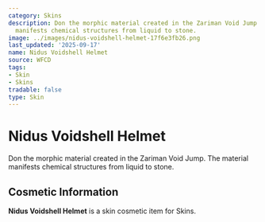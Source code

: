 ```yaml
---
category: Skins
description: Don the morphic material created in the Zariman Void Jump. The material
  manifests chemical structures from liquid to stone.
image: ../images/nidus-voidshell-helmet-17f6e3fb26.png
last_updated: '2025-09-17'
name: Nidus Voidshell Helmet
source: WFCD
tags:
- Skin
- Skins
tradable: false
type: Skin
---
```


# Nidus Voidshell Helmet

Don the morphic material created in the Zariman Void Jump. The material manifests chemical structures from liquid to stone.

## Cosmetic Information

**Nidus Voidshell Helmet** is a skin cosmetic item for Skins.

